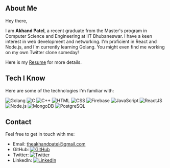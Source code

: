 

## About Me

Hey there,

I am **Akhand Patel**, a recent graduate from the Master's program in Computer Science and Engineering at IIT Bhubaneswar. I have a keen interest in web development and networking. I'm proficient in React and Node.js, and I'm currently learning Golang. You might even find me working on my own Twitter clone someday!

Here is my [Resume](https://theakhandpatel.github.io/files/resume.pdf) for more details.

## Tech I Know

Here are some of the technologies I'm familiar with:

![Golang](https://img.shields.io/badge/-Golang-blue?style=flat-square&logo=go&logoColor=white)
![C](https://img.shields.io/badge/-C-blue?style=flat-square&logo=c&logoColor=white)
![C++](https://img.shields.io/badge/-C++-blue?style=flat-square&logo=c%2B%2B&logoColor=white)
![HTML](https://img.shields.io/badge/-HTML-orange?style=flat-square&logo=html5&logoColor=white)
![CSS](https://img.shields.io/badge/-CSS-blue?style=flat-square&logo=css3&logoColor=white)
![Firebase](https://img.shields.io/badge/-Firebase-orange?style=flat-square&logo=firebase&logoColor=white)
![JavaScript](https://img.shields.io/badge/-JavaScript-yellow?style=flat-square&logo=javascript&logoColor=white)
![ReactJS](https://img.shields.io/badge/-ReactJS-blue?style=flat-square&logo=react&logoColor=white)
![Node.js](https://img.shields.io/badge/-Node.js-green?style=flat-square&logo=node.js&logoColor=white)
![MongoDB](https://img.shields.io/badge/-MongoDB-green?style=flat-square&logo=mongodb&logoColor=white)
![PostgreSQL](https://img.shields.io/badge/-PostgreSQL-blue?style=flat-square&logo=postgresql&logoColor=white)


## Contact

Feel free to get in touch with me:

- Email: [theakhandpatel@gmail.com](mailto:theakhandpatel@gmail.com)
- GitHub: [![GitHub](https://img.shields.io/github/followers/theakhandpatel?style=social)](https://github.com/theakhandpatel)
- Twitter: [![Twitter](https://img.shields.io/twitter/follow/theakhandpatel?style=social)](https://twitter.com/theakhandpatel)
- LinkedIn: [![LinkedIn](https://img.shields.io/badge/-Akhand%20Patel-blue?style=flat-square&logo=linkedin&logoColor=white&link=https://www.linkedin.com/in/theakhandpatel/)](https://www.linkedin.com/in/theakhandpatel/)
